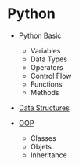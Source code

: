 # Python

- [Python Basic](./Basics.md)
    - Variables
    - Data Types
    - Operators
    - Control Flow
    - Functions
    - Methods

- [Data Structures](./DataStructures/Data-Structures.md)

- [OOP](./OOP/OOP.md)
    - Classes
    - Objets
    - Inheritance

